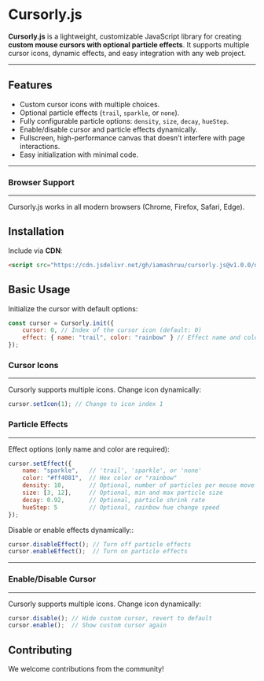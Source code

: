 # Cursorly.js

**Cursorly.js** is a lightweight, customizable JavaScript library for creating **custom mouse cursors with optional particle effects**. It supports multiple cursor icons, dynamic effects, and easy integration with any web project.

---

## **Features**

- Custom cursor icons with multiple choices.
- Optional particle effects (`trail`, `sparkle`, or `none`).
- Fully configurable particle options: `density`, `size`, `decay`, `hueStep`.
- Enable/disable cursor and particle effects dynamically.
- Fullscreen, high-performance canvas that doesn’t interfere with page interactions.
- Easy initialization with minimal code.

---
### **Browser Support**
---
Cursorly.js works in all modern browsers (Chrome, Firefox, Safari, Edge).

## **Installation**

Include via **CDN**:

```html
<script src="https://cdn.jsdelivr.net/gh/iamashruu/cursorly.js@v1.0.0/dist/cursorly.min.js"></script>
```


## **Basic Usage**

Initialize the cursor with default options:

```javascript
const cursor = Cursorly.init({
    cursor: 0, // Index of the cursor icon (default: 0)
    effect: { name: "trail", color: "rainbow" } // Effect name and color are required
});
```

### **Cursor Icons**
---
Cursorly supports multiple icons. Change icon dynamically:

```javascript
cursor.setIcon(1); // Change to icon index 1 
```

### **Particle Effects**
---
Effect options (only name and color are required):

```javascript
cursor.setEffect({
    name: "sparkle",   // 'trail', 'sparkle', or 'none'
    color: "#ff4081",  // Hex color or "rainbow"
    density: 10,       // Optional, number of particles per mouse move
    size: [3, 12],     // Optional, min and max particle size
    decay: 0.92,       // Optional, particle shrink rate
    hueStep: 5         // Optional, rainbow hue change speed
});
```
Disable or enable effects dynamically::
```javascript
cursor.disableEffect(); // Turn off particle effects
cursor.enableEffect();  // Turn on particle effects
```
---
### **Enable/Disable Cursor**
---
Cursorly supports multiple icons. Change icon dynamically:

```javascript
cursor.disable(); // Hide custom cursor, revert to default
cursor.enable();  // Show custom cursor again
```

## **Contributing**

We welcome contributions from the community!

